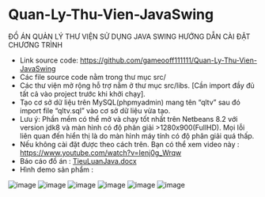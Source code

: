 # Quan-Ly-Thu-Vien-JavaSwing
ĐỒ ÁN QUẢN LÝ THƯ VIỆN SỬ DỤNG JAVA SWING
HƯỚNG DẪN CÀI ĐẶT CHƯƠNG TRÌNH
-	Link source code: https://github.com/gameooff111111/Quan-Ly-Thu-Vien-JavaSwing 
-	Các file source code nằm trong thư mục src/
-	Các thư viện mở rộng hỗ trợ nằm ở thư mục src/libs. [Cần import đầy đủ tất cả vào project trước khi khởi chạy].
-	Tạo cơ sở dữ liệu trên MySQL(phpmyadmin) mang tên “qltv” sau đó import file “qltv.sql” vào cơ sở dữ liệu vừa tạo.
- Lưu ý: Phần mềm có thể mở và chạy tốt nhất trên Netbeans 8.2 với version jdk8 và màn hình có độ phân giải >1280x900(FullHD).
Mọi lỗi liên quan đến hiển thị là do màn hình máy tính có độ phân giải quá thấp.
- Nếu không cài đặt được theo cách trên. Bạn có thể xem video này :
https://www.youtube.com/watch?v=Ienj0g_Wrqw
- Báo cáo đồ án :
[TieuLuanJava.docx](https://github.com/gameooff111111/Quan-Ly-Thu-Vien-JavaSwing/files/7169437/TieuLuanJava.docx)
- Hình demo sản phẩm :

![image](https://user-images.githubusercontent.com/75366637/133420604-24d3b092-7273-44c9-b7a2-7e0d8590fe85.png)
![image](https://user-images.githubusercontent.com/75366637/133420629-d6013744-626d-40a6-a7ed-1646225264b2.png)
![image](https://user-images.githubusercontent.com/75366637/133420651-1f2921b5-a274-49e5-b2e7-5326c905785d.png)
![image](https://user-images.githubusercontent.com/75366637/133420673-cd73ec94-8db2-49a2-bbc0-5e2f0b3636f6.png)
![image](https://user-images.githubusercontent.com/75366637/133420683-1bd643cf-ee4d-4424-8a63-d53ccaff3aef.png)
![image](https://user-images.githubusercontent.com/75366637/133420700-a4b95c15-f9f6-4792-8649-461d06b95cc1.png)

